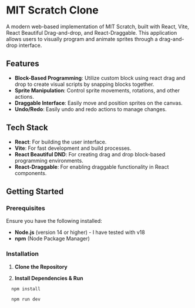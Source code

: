 # MIT Scratch Clone

A modern web-based implementation of MIT Scratch, built with React, Vite, React Beautiful Drag-and-drop, and React-Draggable. This application allows users to visually program and animate sprites through a drag-and-drop interface.

## Features

- **Block-Based Programming**: Utilize custom block using react drag and drop to create visual scripts by snapping blocks together.
- **Sprite Manipulation**: Control sprite movements, rotations, and other actions.
- **Draggable Interface**: Easily move and position sprites on the canvas.
- **Undo/Redo**: Easily undo and redo actions to manage changes.

## Tech Stack

- **React**: For building the user interface.
- **Vite**: For fast development and build processes.
- **React Beautiful DND**: For creating drag and drop block-based programming environments.
- **React-Draggable**: For enabling draggable functionality in React components.

## Getting Started

### Prerequisites

Ensure you have the following installed:

- **Node.js** (version 14 or higher) - I have tested with v18
- **npm** (Node Package Manager)

### Installation

1. **Clone the Repository**

2. **Install Dependencies & Run**

```bash
  npm install
```
```bash
  npm run dev
```








